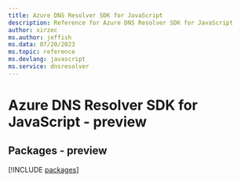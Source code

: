 ```yaml
---
title: Azure DNS Resolver SDK for JavaScript
description: Reference for Azure DNS Resolver SDK for JavaScript
author: xirzec
ms.author: jeffish
ms.data: 07/20/2023
ms.topic: reference
ms.devlang: javascript
ms.service: dnsresolver
---
```

# Azure DNS Resolver SDK for JavaScript - preview
## Packages - preview
[!INCLUDE [packages](dns-resolver-index.md)]